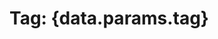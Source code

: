 <script lang="ts">
  import PostsList from "$lib/components/PostsList.svelte";

  export let data;
</script>

# Tag: {data.params.tag}

<PostsList posts={data.filteredPosts} />
